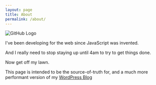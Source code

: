 ```yaml
---
layout: page
title: About
permalink: /about/
---
```


![GitHub Logo](https://github.com/danieljpost.png)

I've been developing for the web since JavaScript was invented.

And I really need to stop staying up until 4am to try to get things done.

Now get off my lawn.

This page is intended to be the source-of-truth for, and a much more performant version of my [WordPress Blog](https://danieljpostconsulting.wordpress.com)
